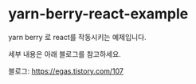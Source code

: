 # yarn-berry-react-example

yarn berry 로 react를 작동시키는 예제입니다. 

세부 내용은 아래 블로그를 참고하세요.

블로그: https://egas.tistory.com/107
